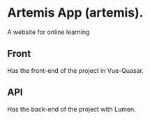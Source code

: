 # Artemis App (artemis).

A website for online learning

## Front

Has the front-end of the project in Vue-Quasar.

## API

Has the back-end of the project with Lumen.